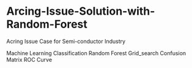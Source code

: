 # Arcing-Issue-Solution-with-Random-Forest
Acring Issue Case for Semi-conductor Industry

Machine Learning
Classification
Random Forest
Grid_search
Confusion Matrix
ROC Curve

